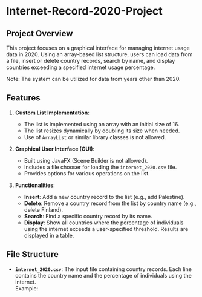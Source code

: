 # Internet-Record-2020-Project

## Project Overview
This project focuses on a graphical interface for managing internet usage data in 2020. Using an array-based list structure,
users can load data from a file, insert or delete country records, search by name, and display countries exceeding a specified internet usage percentage. 

Note: The system can be utilized for data from years other than 2020.

## Features
1. **Custom List Implementation**:
    - The list is implemented using an array with an initial size of 16.
    - The list resizes dynamically by doubling its size when needed.
    - Use of `ArrayList` or similar library classes is not allowed.

2. **Graphical User Interface (GUI)**:
    - Built using JavaFX (Scene Builder is not allowed).
    - Includes a file chooser for loading the `internet_2020.csv` file.
    - Provides options for various operations on the list.
  
3. **Functionalities**:
    - **Insert**: Add a new country record to the list (e.g., add Palestine).
    - **Delete**: Remove a country record from the list by country name (e.g., delete Finland).
    - **Search**: Find a specific country record by its name.
    - **Display**: Show all countries where the percentage of individuals using the internet exceeds a user-specified threshold. Results are displayed in a table.

## File Structure
- **`internet_2020.csv`**: The input file containing country records. Each line contains the country name and the percentage of individuals using the internet.  
  Example:



 



